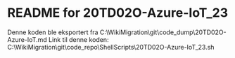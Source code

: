 # README for 20TD02O-Azure-IoT_23
Denne koden ble eksportert fra C:\WikiMigration\git\code_dump\20TD02O-Azure-IoT.md
Link til denne koden: C:\WikiMigration\git\code_repo\ShellScripts\20TD02O-Azure-IoT_23.sh
